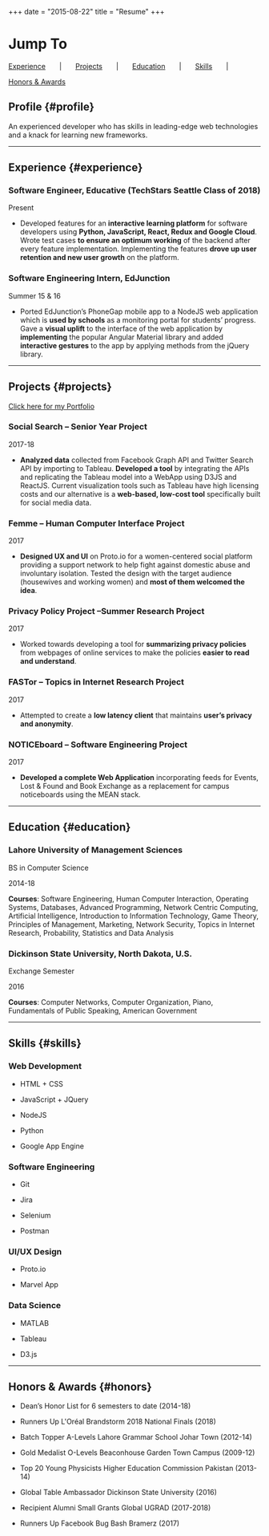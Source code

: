 +++
date = "2015-08-22"
title = "Resume"
+++

# Jump To

[Experience](#experience) &nbsp;&nbsp;&nbsp;&nbsp;&nbsp;&nbsp;|&nbsp;&nbsp;&nbsp;&nbsp;&nbsp;&nbsp;
[Projects](#projects) &nbsp;&nbsp;&nbsp;&nbsp;&nbsp;&nbsp;|&nbsp;&nbsp;&nbsp;&nbsp;&nbsp;&nbsp;
[Education](#education) &nbsp;&nbsp;&nbsp;&nbsp;&nbsp;&nbsp;|&nbsp;&nbsp;&nbsp;&nbsp;&nbsp;&nbsp;
[Skills](#skills) &nbsp;&nbsp;&nbsp;&nbsp;&nbsp;&nbsp;|&nbsp;&nbsp;&nbsp;&nbsp;&nbsp;&nbsp;
<!-- [Volunteering](#volunteers) &nbsp;&nbsp;&nbsp;&nbsp;&nbsp;|&nbsp;&nbsp;&nbsp;&nbsp;&nbsp; -->
[Honors & Awards](#honors)

## Profile {#profile}

An experienced developer who has skills in leading-edge web technologies and a knack for learning new frameworks.

------

## Experience {#experience}

### Software Engineer, Educative (TechStars Seattle Class of 2018)

Present

* Developed features for an **interactive learning platform** for software developers using **Python, JavaScript, React, Redux and Google Cloud**. Wrote test cases **to ensure an optimum working** of the backend after every feature implementation. Implementing the features **drove up user retention and new user growth** on the platform.

<!-- #### Cultural Ambassador of Pakistan to the US, U.S. Department of State

*2016*

* Represented Pakistan as a cultural ambassador in the U.S. by **organizing** talks, food fairs and table discussions **to initiate and promote dialogue** between American and Pakistani youth and communities and **to resolve misunderstandings**. American college students and community members I had contact with said their **perceptions about Pakistan and its people have changed** for good. -->

### Software Engineering Intern, EdJunction

Summer 15 & 16

* Ported EdJunction’s PhoneGap mobile app to a NodeJS web application which is **used by schools** as a monitoring portal for students’ progress. Gave a **visual uplift** to the interface of the web application by **implementing** the popular Angular Material library and added **interactive gestures** to the app by applying methods from the jQuery library.

------

## Projects {#projects}

[Click here for my Portfolio](https://www.dropbox.com/sh/qd6aojm90b45fpp/AABXShUUFqInh7PxwYaVvTuBa?dl=0)

### Social Search – Senior Year Project

2017-18

* **Analyzed data** collected from Facebook Graph API and Twitter Search API by importing to Tableau. **Developed a tool** by integrating the APIs and replicating the Tableau model into a WebApp using D3JS and ReactJS. Current visualization tools such as Tableau have high licensing costs and our alternative is a **web-based, low-cost tool** specifically built for social media data.

### Femme – Human Computer Interface Project

2017

* **Designed UX and UI** on Proto.io for a women-centered social platform providing a support network to help fight against domestic abuse and involuntary isolation. Tested the design with the target audience (housewives and working women) and **most of them welcomed the idea**.

### Privacy Policy Project –Summer Research Project

2017

* Worked towards developing a tool for **summarizing privacy policies** from webpages of online services to make the policies **easier to read and understand**.

### FASTor – Topics in Internet Research Project

2017

* Attempted to create a **low latency client** that maintains **user’s privacy and anonymity**.

### NOTICEboard – Software Engineering Project

2017

* **Developed a complete Web Application** incorporating feeds for Events, Lost & Found and Book Exchange as a replacement for campus noticeboards using the MEAN stack.

<!-- #### Website for LUMS Media Arts Society

*Summer 2016*

* Singlehandedly built and launched the website in record time. Was praised for modern design and innovative features.

#### Official webpage for FiLUMS (LUMS International Film Festival)

*Fall 2015*

* Designed, developed, launched and managed the official website for the annual film festival.
* Established a system for receiving and processing participants’ registration and film submissions on the cloud. -->

------

## Education {#education}

### Lahore University of Management Sciences

BS in Computer Science

2014-18

**Courses**: Software Engineering, Human Computer Interaction, Operating Systems, Databases, Advanced Programming, Network Centric Computing, Artificial Intelligence, Introduction to Information Technology, Game Theory, Principles of Management, Marketing, Network Security, Topics in Internet Research, Probability, Statistics and Data Analysis

### Dickinson State University, North Dakota, U.S.

Exchange Semester

2016

**Courses**: Computer Networks, Computer Organization, Piano, Fundamentals of Public Speaking, American Government

------

## Skills {#skills}

### Web Development

* HTML + CSS

* JavaScript + JQuery

* NodeJS

* Python

* Google App Engine

### Software Engineering

* Git

* Jira

* Selenium

* Postman

### UI/UX Design

* Proto.io

* Marvel App

### Data Science

* MATLAB

* Tableau

* D3.js

------

<!-- ### Volunteering {#volunteers}

#### Founder, Girls Without Barriers

*Present*

* A grassroots movement to impart modern digital literacy and coding skills to the young, high school going women in Pakistan to reduce gender disparity in technology and provide greater women empowerment.

##### Certified Smile Maker, Project Smile

*Summer 2017*

* Teaching coding and game-making in Scratch to underprivileged children from the conflict-ridden province of Balochistan.

#### Teacher Assistant, Jefferson Elementary School, North Dakota

*Fall 2016*

#### Mentor, SOS Children Village Pakistan

*Summer 2013*

#### Teacher Assistant, Special Education and Training Center

*Spring 2013*

------- -->

## Honors & Awards {#honors}

* Dean’s Honor List for 6 semesters to date (2014-18)

* Runners Up L'Oréal Brandstorm 2018 National Finals (2018)

* Batch Topper A-Levels Lahore Grammar School Johar Town (2012-14)

* Gold Medalist O-Levels Beaconhouse Garden Town Campus (2009-12)

* Top 20 Young Physicists Higher Education Commission Pakistan (2013-14)

* Global Table Ambassador Dickinson State University (2016)

* Recipient Alumni Small Grants Global UGRAD (2017-2018)

* Runners Up Facebook Bug Bash Bramerz (2017)